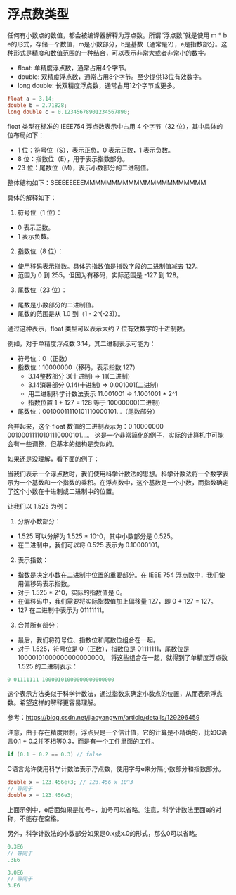 # 浮点数类型

任何有小数点的数值，都会被编译器解释为浮点数。所谓“浮点数”就是使用 m * b e的形式，存储一个数值，m是小数部分，b是基数（通常是2），e是指数部分。这种形式是精度和数值范围的一种结合，可以表示非常大或者非常小的数字。

* float: 单精度浮点数，通常占用4个字节。
* double: 双精度浮点数，通常占用8个字节。至少提供13位有效数字。
* long double: 长双精度浮点数，通常占用12个字节或更多。

```c
float a = 3.14;
double b = 2.71828;
long double c = 0.12345678901234567890;
```

float 类型在标准的 IEEE754 浮点数表示中占用 4 个字节（32 位），其中具体的位布局如下：
* 1 位：符号位（S），表示正负。0 表示正数，1 表示负数。
* 8 位：指数位（E），用于表示指数部分。
* 23 位：尾数位（M），表示小数部分的二进制值。

整体结构如下：SEEEEEEEEMMMMMMMMMMMMMMMMMMMMMM

具体的解释如下：

1. 符号位（1 位）：
  * 0 表示正数。
  * 1 表示负数。
2. 指数位（8 位）：
  * 使用移码表示指数。具体的指数值是指数字段的二进制值减去 127。
  * 范围为 0 到 255。但因为有移码，实际范围是 -127 到 128。
3. 尾数位（23 位）：
  * 尾数是小数部分的二进制值。
  * 尾数的范围是从 1.0 到（1 - 2^(-23)）。

通过这种表示，float 类型可以表示大约 7 位有效数字的十进制数。

例如，对于单精度浮点数 3.14，其二进制表示可能为：

* 符号位：0（正数）
* 指数位：10000000（移码，表示指数 127）
  * 3.14整数部分 3(十进制) => 11(二进制)
  * 3.14消暑部分 0.14(十进制) => 0.001001(二进制)
  * 用二进制科学计数法表示 11.001001 => 1.1001001 * 2^1
  * 指数位置 1 + 127 = 128 等于 10000000(二进制)
* 尾数位：00100011110101110000101...（尾数部分）

合并起来，这个 float 数值的二进制表示为：0 10000000 00100011110101110000101...。
这是一个非常简化的例子，实际的计算机中可能会有一些调整，但基本的结构是类似的。

如果还是没理解，看下面的例子：

当我们表示一个浮点数时，我们使用科学计数法的思想。科学计数法将一个数字表示为一个基数和一个指数的乘积。在浮点数中，这个基数是一个小数，而指数确定了这个小数在十进制或二进制中的位置。

让我们以 1.525 为例：

1. 分解小数部分：
  * 1.525 可以分解为 1.525 * 10^0，其中小数部分是 0.525。
  * 在二进制中，我们可以将 0.525 表示为 0.10000101。
2. 表示指数：
  * 指数是决定小数在二进制中位置的重要部分。在 IEEE 754 浮点数中，我们使用偏移码表示指数。
  * 对于 1.525 * 2^0，实际的指数值是 0。
  * 在偏移码中，我们需要将实际指数值加上偏移量 127，即 0 + 127 = 127。
  * 127 在二进制中表示为 01111111。
3. 合并所有部分：
  * 最后，我们将符号位、指数位和尾数位组合在一起。
  * 对于 1.525，符号位是 0（正数），指数位是 01111111，尾数位是 10000101000000000000000。
将这些组合在一起，就得到了单精度浮点数 1.525 的二进制表示：

```c
0 01111111 10000101000000000000000
```

这个表示方法类似于科学计数法，通过指数来确定小数点的位置，从而表示浮点数。希望这样的解释更容易理解。

参考：https://blog.csdn.net/jiaoyangwm/article/details/129296459

注意，由于存在精度限制，浮点只是一个估计值，它的计算是不精确的，比如C语言0.1 + 0.2并不相等0.3，而是有一个工件里面的工件。

```c
if (0.1 + 0.2 == 0.3) // false
```

C语言允许使用科学计数法表示浮点数，使用字母e来分隔小数部分和指数部分。

```c
double x = 123.456e+3; // 123.456 x 10^3
// 等同于
double x = 123.456e3;
```

上面示例中，e后面如果是加号+，加号可以省略。注意，科学计数法里面e的对称，不能存在空格。

另外，科学计数法的小数部分如果是0.x或x.0的形式，那么0可以省略。

```c
0.3E6
// 等同于
.3E6

3.0E6
// 等同于
3.E6
```